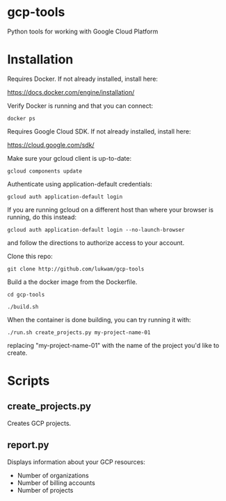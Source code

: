 gcp-tools
=========

Python tools for working with Google Cloud Platform

# Installation #

Requires Docker. If not already installed, install here:

https://docs.docker.com/engine/installation/

Verify Docker is running and that you can connect:

`docker ps`

Requires Google Cloud SDK. If not already installed, install here:

https://cloud.google.com/sdk/

Make sure your gcloud client is up-to-date:

`gcloud components update`

Authenticate using application-default credentials:

`gcloud auth application-default login`

If you are running gcloud on a different host than where your browser is running, do this instead:

`gcloud auth application-default login --no-launch-browser`

and follow the directions to authorize access to your account.

Clone this repo:

`git clone http://github.com/lukwam/gcp-tools`

Build a the docker image from the Dockerfile.

`cd gcp-tools`

`./build.sh`

When the container is done building, you can try running it with:

`./run.sh create_projects.py my-project-name-01`

replacing "my-project-name-01" with the name of the project you'd like to create.

# Scripts #

## create_projects.py ##

Creates GCP projects.

## report.py ##

Displays information about your GCP resources:
* Number of organizations
* Number of billing accounts
* Number of projects
